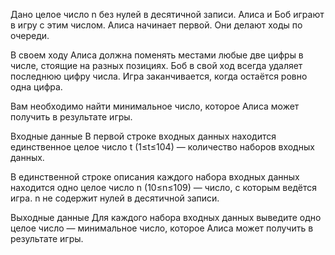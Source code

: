 Дано целое число n без нулей в десятичной записи. Алиса и Боб играют в игру с этим числом. Алиса начинает первой. Они делают ходы по очереди.

В своем ходу Алиса должна поменять местами любые две цифры в числе, стоящие на разных позициях. Боб в свой ход всегда удаляет последнюю цифру числа. Игра заканчивается, когда остаётся ровно одна цифра.

Вам необходимо найти минимальное число, которое Алиса может получить в результате игры.

Входные данные
В первой строке входных данных находится единственное целое число t (1≤t≤104) — количество наборов входных данных.

В единственной строке описания каждого набора входных данных находится одно целое число n (10≤n≤109) — число, с которым ведётся игра. n не содержит нулей в десятичной записи.

Выходные данные
Для каждого набора входных данных выведите одно целое число — минимальное число, которое Алиса может получить в результате игры.